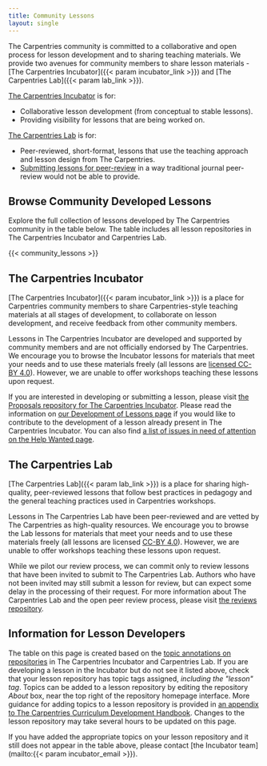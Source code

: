 ```yaml
---
title: Community Lessons
layout: single
---
```


The Carpentries community is committed to a collaborative and open process for lesson development and to sharing teaching materials. We provide two avenues for community members to share lesson materials - [The Carpentries Incubator]({{< param incubator_link >}}) and [The Carpentries Lab]({{< param lab_link >}}).

[The Carpentries Incubator](#the-carpentries-incubator) is for:

- Collaborative lesson development (from conceptual to stable lessons).
- Providing visibility for lessons that are being worked on.

[The Carpentries Lab](#the-carpentries-lab) is for:

- Peer-reviewed, short-format, lessons that use the teaching approach and lesson design from The Carpentries.
- [Submitting lessons for peer-review](https://github.com/carpentries-lab/reviews/) in a way traditional journal peer-review would not be able to provide.

## Browse Community Developed Lessons

Explore the full collection of lessons developed by The Carpentries community in the table below. The table includes all lesson repositories in The Carpentries Incubator and Carpentries Lab.

{{< community_lessons >}}

## The Carpentries Incubator

[The Carpentries Incubator]({{< param incubator_link >}}) is a place for Carpentries community members to share Carpentries-style teaching materials at all stages of development, to collaborate on lesson development, and receive feedback from other community members.

Lessons in The Carpentries Incubator are developed and supported by community members and are not officially endorsed by The Carpentries. We encourage you to browse the Incubator lessons for materials that meet your needs and to use these materials freely (all lessons are [licensed CC-BY 4.0](https://creativecommons.org/licenses/by/4.0/)). However, we are unable to offer workshops teaching these lessons upon request.

If you are interested in developing or submitting a lesson, please visit
[the Proposals repository for The Carpentries Incubator](https://github.com/carpentries-incubator/proposals#readme). Please read the information on [our Development of Lessons page](/involved-lessons/) if you would like to contribute to the development of a lesson already present
in The Carpentries Incubator. You can also find [a list of issues in need of attention on the Help Wanted page](/help-wanted-issues/).

## The Carpentries Lab

[The Carpentries Lab]({{< param lab_link >}}) is a place for sharing high-quality, peer-reviewed lessons that follow best practices in pedagogy and the general teaching practices used in Carpentries workshops.

Lessons in The Carpentries Lab have been peer-reviewed and are vetted by The Carpentries as high-quality resources. We encourage you to browse the Lab lessons for materials that meet your needs and to use these materials freely (all lessons are licensed [CC-BY 4.0](https://creativecommons.org/licenses/by/4.0/)). However, we are unable to offer workshops teaching these lessons upon request.

While we pilot our review process, we can commit only to review lessons that have been invited to submit to The Carpentries Lab. Authors who have not been invited may still submit a lesson for review, but can expect some delay in the processing of their request. For more information about The Carpentries Lab and the open peer review process, please visit [the reviews repository](https://github.com/carpentries-lab/reviews/).

## Information for Lesson Developers

The table on this page is created based on the [topic annotations on repositories](https://docs.github.com/en/github/administering-a-repository/classifying-your-repository-with-topics)
in The Carpentries Incubator and Carpentries Lab. If you are developing a lesson in the Incubator but do not see it listed above, check that your lesson repository has topic tags assigned, _including the "lesson" tag_.  Topics can be added to a lesson repository by editing the repository _About_ box, near the top right of the repository homepage interface. More guidance for adding topics to a lesson repository is provided in [an appendix to The Carpentries Curriculum Development Handbook](https://cdh.carpentries.org/the-carpentries-incubator.html#topic-tags). Changes to the lesson repository may take several hours to be updated on this page.

If you have added the appropriate topics on your lesson repository and it
still does not appear in the table above, please contact [the Incubator team](mailto:{{< param incubator_email >}}).